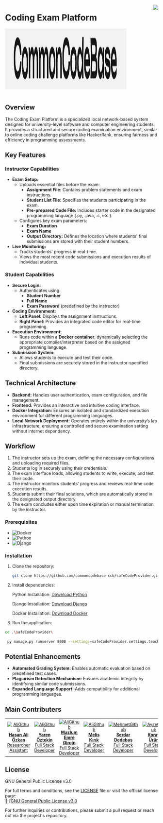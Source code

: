 
[<img align="right" src="https://visitor-badge.laobi.icu/badge?page_id=commoncodebase-ccb/safeCodeProvider">
](https://visitor-badge.laobi.icu/badge?page_id=commoncodebase-ccb/safeCodeProvider)



# **Coding Exam Platform**

<p align="center">
  <img src="ccbLOGO.jpg" alt="Project Logo" width="400" height="200" align="left">
<br><br><br>
</p>
<br><br><br><br><br><br><br><br><br>

## **Overview**
The Coding Exam Platform is a specialized local network-based system designed for university-level software and computer engineering students. It provides a structured and secure coding examination environment, similar to online coding challenge platforms like HackerRank, ensuring fairness and efficiency in programming assessments.

## **Key Features**

### **Instructor Capabilities**
- **Exam Setup:**
  - Uploads essential files before the exam:
    - **Assignment File:** Contains problem statements and exam instructions.
    - **Student List File:** Specifies the students participating in the exam.
    - **Pre-prepared Code File:** Includes starter code in the designated programming language (.py, .java, .c, etc.).
  - Configures key exam parameters:
    - **Exam Duration**
    - **Exam Name**
    - **Output Directory:** Defines the location where students' final submissions are stored with their student numbers.
- **Live Monitoring:**
  - Tracks students' progress in real-time.
  - Views the most recent code submissions and execution results of individual students.

### **Student Capabilities**
- **Secure Login:**
  - Authenticates using:
    - **Student Number**
    - **Full Name**
    - **Exam Password** (predefined by the instructor)
- **Coding Environment:**
  - **Left Panel:** Displays the assignment instructions.
  - **Right Panel:** Provides an integrated code editor for real-time programming.
- **Execution Environment:**
  - Runs code within a **Docker container**, dynamically selecting the appropriate compiler/interpreter based on the assigned programming language.
- **Submission System:**
  - Allows students to execute and test their code.
  - Final submissions are securely stored in the instructor-specified directory.

## **Technical Architecture**
- **Backend:** Handles user authentication, exam configuration, and file management.
- **Frontend:** Provides an interactive and intuitive coding interface.
- **Docker Integration:** Ensures an isolated and standardized execution environment for different programming languages.
- **Local Network Deployment:** Operates entirely within the university’s lab infrastructure, ensuring a controlled and secure examination setting without internet dependency.

## **Workflow**
1. The instructor sets up the exam, defining the necessary configurations and uploading required files.
2. Students log in securely using their credentials.
3. The exam interface loads, allowing students to write, execute, and test their code.
4. The instructor monitors students' progress and reviews real-time code execution results.
5. Students submit their final solutions, which are automatically stored in the designated output directory.
6. The exam concludes either upon time expiration or manual termination by the instructor.


### Prerequisites

-   ![Docker](https://img.shields.io/badge/Docker-2496ED?style=flat&logo=docker&logoColor=white) 
-   ![Python](https://img.shields.io/badge/Python-3776AB?style=flat&logo=python&logoColor=white) 
-   ![Django](https://img.shields.io/badge/Django-092E20?style=flat&logo=django&logoColor=white) 


### Installation

1.  Clone the repository:

    ```bash
    git clone https://github.com/commoncodebase-ccb/safeCodeProvider.git
    ```

2.  Install dependencies:

    Python Installation: [Download Python](https://www.python.org/downloads/)

    Django Installation: [Download Django](https://www.djangoproject.com/download/)

    Docker Installation: [Download Docker](https://docs.docker.com/desktop/)


4.  Run the application:

   ```bash
   cd .\safeCodeProvider\
  ```
  ```bash
   py manage.py runserver 8000 --settings=safeCodeProvider.settings.teacher_settings
  ```

## **Potential Enhancements**
- **Automated Grading System:** Enables automatic evaluation based on predefined test cases.
- **Plagiarism Detection Mechanism:** Ensures academic integrity by identifying similar code submissions.
- **Expanded Language Support:** Adds compatibility for additional programming languages.


## **Main Contributers**

<table>
  <tr>
    <td align="center">
      <a href="https://github.com/hasanaliozkan-dev">
        <img src="https://github.com/hasanaliozkan-dev.png" width="100px;" alt="AliGithub"/>
        <br />
        <b>Hasan Ali Özkan</b>
        <br />
        Researcher Assistant
      </a>
    </td>
    <td align="center">
      <a href="https://github.com/yarennoztekinn">
        <img src="https://github.com/yarennoztekinn.png" width="100px;" alt="AliGithub"/>
        <br />
        <b>Yaren Öztekin</b>
        <br />
        Full Stack Developer
      </a>
    </td>
    <td align="center">
      <a href="https://github.com/mazlumemregirgin">
        <img src="https://github.com/mazlumemregirgin.png" width="100px;" alt="AliGithub"/>
        <br />
        <b>Mazlum Emre Girgin</b>
        <br />
        Full Stack Developer
      </a>
    </td>
    <td align="center">
      <a href="https://github.com/meliskirik">
        <img src="https://github.com/meliskirik.png" width="100px;" alt="AliGithub"/>
        <br />
        <b>Melis Kırık</b>
        <br />
        Full Stack Developer
      </a>
    </td>
    <td align="center">
      <a href="https://github.com/Serdar1048">
        <img src="https://github.com/Serdar1048.png" width="100px;" alt="MehmetGithub"/>
        <br />
        <b>Serdar Dedebaş</b>
        <br />
        Full Stack Developer
      </a>
    </td>
    <td align="center">
      <a href="https://github.com/koraytacus">
        <img src="https://github.com/koraytacus.png" width="100px;" alt="AyseGithub"/>
        <br />
        <b>Koray Ürün</b>
        <br />
        Full Stack Developer
      </a>
    </td>
  </tr>
</table>






## **License**
GNU General Public License v3.0

For full terms and conditions, see the [LICENSE](LICENSE) file or visit the official license page:  
🔗 [[GNU General Public License v3.0](https://www.gnu.org/licenses/gpl-3.0.html)

For further inquiries or contributions, please submit a pull request or reach out via the project's repository.
